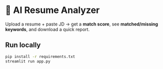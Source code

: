 # 🧠 AI Resume Analyzer

Upload a resume + paste JD → get a **match score**, see **matched/missing keywords**, and download a quick report.

## Run locally
```bash
pip install -r requirements.txt
streamlit run app.py
